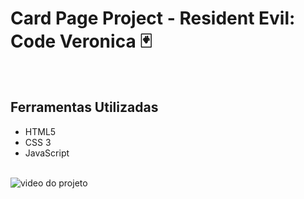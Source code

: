 # Card Page Project - Resident Evil: Code Veronica 🃏

<br>

## Ferramentas Utilizadas

- HTML5
- CSS 3
- JavaScript

<br>

<img src="src/video/recv-project.gif" alt="video do projeto">
